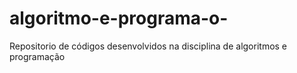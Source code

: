 # algoritmo-e-programa-o-
Repositorio de códigos desenvolvidos na disciplina de algoritmos e programação 
